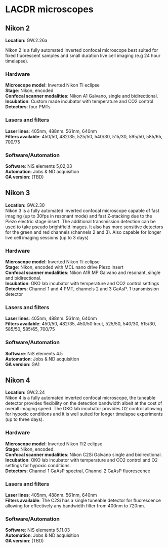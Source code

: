 # LACDR microscopes

## Nikon 2
**Location:** GW.2.26a  

Nikon 2 is a fully automated inverted confocal microscope best suited for fixed fluorescent samples and small duration live cell imaging (e.g 24 hour timelapse).

### Hardware 
**Microscope model**: Inverted Nikon Ti eclipse  
**Stage**: Nikon, encoded  
**Confocal scanner modalities**: Nikon A1 Galvano, single and bidirectional.  
**Incubation**: Custom made incubator with temperature and CO2 control  
**Detectors**: four PMTs

### Lasers and filters  
**Laser lines**: 405nm, 488nm. 561nm, 640nm  
**Filters available**: 450/50, 482/35, 525/50, 540/30, 515/30, 595/50, 585/65, 700/75

### Software/Automation
**Software**: NiS elements 5,02,03  
**Automation**: Jobs & ND acquisition  
**GA version**: (TBD)

## Nikon 3
**Location:** GW.2.30  
Nikon 3 is a fully automated inverted confocal microscope capable of fast imaging (up to 30fps in resonant mode) and fast Z-stacking due to the Piezo electric stage insert. The additional transmission detection can be used to take pseudo brightfield images. It also has more sensitive detectors for the green and red channels (channels 2 and 3). Also capable for longer live cell imaging sessions (up to 3 days)

### Hardware
**Microscope model**: Inverted Nikon Ti eclipse  
**Stage**: Nikon, encoded with MCL nano drive Piezo insert  
**Confocal scanner modalities**: Nikon A1R MP Galvano and resonant, single and bidirectional.  
**Incubation**: OKO lab incubator with temperature and CO2 control settings  
**Detectors**: Channel 1 and 4 PMT, channels 2 and 3 GaAsP. 1 transmission detector

### Lasers and filters
**Laser lines**: 405nm, 488nm. 561nm, 640nm  
**Filters available**: 450/50, 482/35, 450/50 Ircut, 525/50, 540/30, 515/30, 585/50, 585/65, 700/75

### Software/Automation
**Software**: NiS elements 4.5  
**Automation**: Jobs & ND acquisition  
**GA version**: GA1

## Nikon 4
**Location:** GW.2.24  
Nikon 4 is a fully automated inverted confocal microscope, the tuneable detector provides flexibility on the detection bandwidth albeit at the cost of overall imaging speed. The OKO lab incubator provides O2 control allowing for hypoxic conditions and it is well suited for longer timelapse experiments (up to three days).

### Hardware
**Microscope model**: Inverted Nikon Ti2 eclipse  
**Stage**: Nikon, encoded.  
**Confocal scanner modalities**: Nikon C2Si Galvano single and bidirectional.  
**Incubation**: OKO lab incubator with temperature and CO2 control and O2 settings for hypoxic conditions.  
**Detectors**: Channel 1 GaAsP spectral, Channel 2 GaAsP fluorescence

### Lasers and filters
**Laser lines**: 405nm, 488nm. 561nm, 640nm  
**Filters available**: The C2Si has a single tuneable detector for fluorescence allowing for effectively any bandwidth filter from 400nm to 720nm.

### Software/Automation
**Software**: NiS elements 5.11.03  
**Automation**: Jobs & ND acquisition  
**GA version**: (TBD)